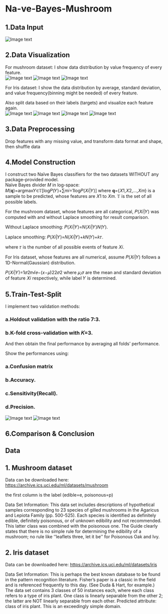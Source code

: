 # Na-ve-Bayes-Mushroom

## 1.Data Input
![Image text](https://github.com/skyMei-J/Image/blob/main/截圖%202021-09-04%20下午3.59.47.png)
## 2.Data Visualization
For mushroom dataset:
I show data distribution by value frequency of every feature.  
![Image text](https://github.com/skyMei-J/Image/blob/main/截圖%202021-09-04%20下午4.00.07.png)
![Image text](https://github.com/skyMei-J/Image/blob/main/截圖%202021-09-04%20下午4.01.09.png)
![Image text](https://github.com/skyMei-J/Image/blob/main/截圖%202021-09-04%20下午4.01.23.png)


For Iris dataset:
I show the data distribution by average, standard deviation, and value frequency(binning might be needed) of every feature.  

Also split data based on their labels (targets) and visualize each feature again.  
![Image text](https://github.com/skyMei-J/Image/blob/main/截圖%202021-09-04%20下午4.01.52.png)
![Image text](https://github.com/skyMei-J/Image/blob/main/截圖%202021-09-04%20下午4.02.05.png)
![Image text](https://github.com/skyMei-J/Image/blob/main/截圖%202021-09-04%20下午4.02.15.png)
![Image text](https://github.com/skyMei-J/Image/blob/main/截圖%202021-09-04%20下午4.02.23.png)

## 3.Data Preprocessing
Drop features with any missing value, and transform data format and shape, then shuffle data

## 4.Model Construction
I construct two Naïve Bayes classifiers for the two datasets WITHOUT any package-provided model.  
Naïve Bayes divider 𝑀 in log-space:
𝑀(𝐪)=argmax𝑌∈𝕋[log𝑃(𝑌)+∑𝑚𝑖=1log𝑃(𝑋𝑖|𝑌)]
where 𝐪={𝑋1,𝑋2,...,𝑋𝑚} is a sample to be predicted, whose features are 𝑋1 to 𝑋𝑚. 𝕋 is the set of all possible labels.  

For the mushroom dataset, whose features are all categorical, 𝑃(𝑋𝑖|𝑌) was computed with and without Laplace smoothing for result comparison.  

Without Laplace smoothing:
𝑃(𝑋𝑖|𝑌)=𝑁(𝑋𝑖|𝑌)𝑁(𝑌). 

Laplace smoothing:
𝑃(𝑋𝑖|𝑌)=𝑁(𝑋𝑖|𝑌)+𝑘𝑁(𝑌)+𝑘𝜏. 

where 𝜏 is the number of all possible events of feature 𝑋𝑖. 

For Iris dataset, whose features are all numerical, assume 𝑃(𝑋𝑖|𝑌) follows a 1D-Normal(Gaussian) distribution.  

𝑃(𝑋𝑖|𝑌)=1𝜎2𝜋√𝑒−(𝑥−𝜇)22𝜎2
where 𝜇,𝜎 are the mean and standard deviation of feature 𝑋𝑖 respectively, while label 𝑌 is determined.  

## 5.Train-Test-Split
I implement two validation methods:  

### a.Holdout validation with the ratio 7:3. 

### b.K-fold cross-validation with 𝐾=3. 

And then obtain the final performance by averaging all folds’ performance.

Show the performances using:  

### a.Confusion matrix  

### b.Accuracy. 

### c.Sensitivity(Recall). 

### d.Precision. 
![Image text](https://github.com/skyMei-J/Image/blob/main/截圖%202021-09-04%20下午4.00.50.png)
![Image text](https://github.com/skyMei-J/Image/blob/main/截圖%202021-09-04%20下午4.02.42.png)
## 6.Comparison & Conclusion

## Data

## 1. Mushroom dataset

Data can be downloaded here:
https://archive.ics.uci.edu/ml/datasets/mushroom  

the first column is the label (edible=e, poisonous=p)

Data Set Information:
This data set includes descriptions of hypothetical samples corresponding to 23 species of gilled mushrooms in the Agaricus and Lepiota Family (pp. 500-525). Each species is identified as definitely edible, definitely poisonous, or of unknown edibility and not recommended. This latter class was combined with the poisonous one. The Guide clearly states that there is no simple rule for determining the edibility of a mushroom; no rule like ‘‘leaflets three, let it be’’ for Poisonous Oak and Ivy.

## 2. Iris dataset

Data can be downloaded here:
https://archive.ics.uci.edu/ml/datasets/iris  


Data Set Information:
This is perhaps the best known database to be found in the pattern recognition literature. Fisher’s paper is a classic in the field and is referenced frequently to this day. (See Duda & Hart, for example.) The data set contains 3 classes of 50 instances each, where each class refers to a type of iris plant. One class is linearly separable from the other 2; the latter are NOT linearly separable from each other. Predicted attribute: class of iris plant. This is an exceedingly simple domain.
